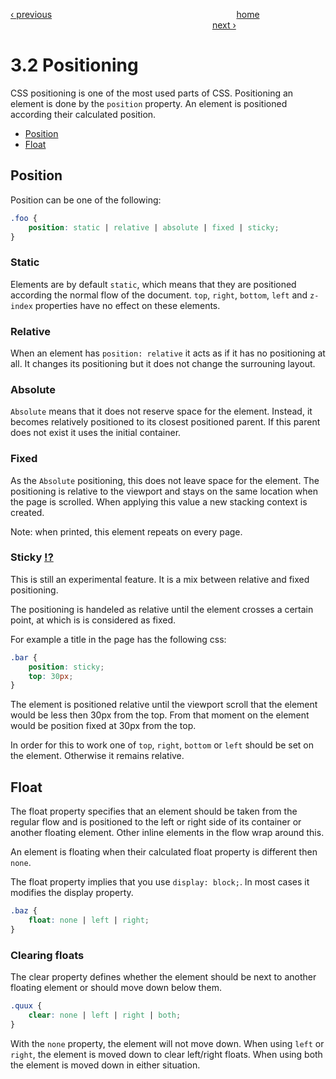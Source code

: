 [‹ previous](./3.1-Sizing.md)
&nbsp;&nbsp;&nbsp;&nbsp;&nbsp;&nbsp;&nbsp;&nbsp;&nbsp;&nbsp;&nbsp;&nbsp;&nbsp;&nbsp;&nbsp;&nbsp;&nbsp;&nbsp;&nbsp;&nbsp;&nbsp;&nbsp;&nbsp;&nbsp;&nbsp;&nbsp;&nbsp;&nbsp;&nbsp;&nbsp;&nbsp;&nbsp;&nbsp;&nbsp;&nbsp;&nbsp;&nbsp;&nbsp;&nbsp;&nbsp;&nbsp;&nbsp;&nbsp;&nbsp;&nbsp;&nbsp;&nbsp;&nbsp;&nbsp;&nbsp;&nbsp;&nbsp;&nbsp;&nbsp;&nbsp;&nbsp;&nbsp;&nbsp;&nbsp;&nbsp;&nbsp;&nbsp;&nbsp;&nbsp;&nbsp;&nbsp;&nbsp;&nbsp;&nbsp;&nbsp;&nbsp;&nbsp;&nbsp;
[home](../../README.md)
&nbsp;&nbsp;&nbsp;&nbsp;&nbsp;&nbsp;&nbsp;&nbsp;&nbsp;&nbsp;&nbsp;&nbsp;&nbsp;&nbsp;&nbsp;&nbsp;&nbsp;&nbsp;&nbsp;&nbsp;&nbsp;&nbsp;&nbsp;&nbsp;&nbsp;&nbsp;&nbsp;&nbsp;&nbsp;&nbsp;&nbsp;&nbsp;&nbsp;&nbsp;&nbsp;&nbsp;&nbsp;&nbsp;&nbsp;&nbsp;&nbsp;&nbsp;&nbsp;&nbsp;&nbsp;&nbsp;&nbsp;&nbsp;&nbsp;&nbsp;&nbsp;&nbsp;&nbsp;&nbsp;&nbsp;&nbsp;&nbsp;&nbsp;&nbsp;&nbsp;&nbsp;&nbsp;&nbsp;&nbsp;&nbsp;&nbsp;&nbsp;&nbsp;&nbsp;&nbsp;&nbsp;&nbsp;&nbsp;&nbsp;&nbsp;&nbsp;&nbsp;&nbsp;&nbsp;&nbsp;&nbsp;
[next ›](./3.3-Alignment.md)

# 3.2 Positioning

CSS positioning is one of the most used parts of CSS. Positioning an element is done by the `position` property. An element is positioned according their calculated position.

- [Position](#position)
- [Float](#float)

## Position
Position can be one of the following:

```css
.foo {
	position: static | relative | absolute | fixed | sticky;
}
```

### Static
Elements are by default `static`, which means that they are positioned according the normal flow of the document. `top`, `right`, `bottom`, `left` and `z-index` properties have no effect on these elements.

### Relative
When an element has `position: relative` it acts as if it has no positioning at all. It changes its positioning but it does not change the surrouning layout.

### Absolute
`Absolute` means that it does not reserve space for the element. Instead, it becomes relatively positioned to its closest positioned parent. If this parent does not exist it uses the initial container.

### Fixed
As the `Absolute` positioning, this does not leave space for the element. The positioning is relative to the viewport and stays on the same location when the page is scrolled. When applying this value a new stacking context is created.

Note: when printed, this element repeats on every page.

### Sticky [!?](http://caniuse.com/#feat=css-sticky)
This is still an experimental feature. It is a mix between relative and fixed positioning.

The positioning is handeled as relative until the element crosses a certain point, at which is is considered as fixed.

For example a title in the page has the following css:

```css
.bar {
	position: sticky;
	top: 30px;
}
```

The element is positioned relative until the viewport scroll that the element would be less then 30px from the top. From that moment on the element would be position fixed at 30px from the top.

In order for this to work one of `top`, `right`, `bottom` or `left` should be set on the element. Otherwise it remains relative.


## Float
The float property specifies that an element should be taken from the regular flow and is positioned to the left or right side of its container or another floating element.
Other inline elements in the flow wrap around this.

An element is floating when their calculated float property is different then `none`.

The float property implies that you use `display: block;`. In most cases it modifies the display property.

```css
.baz {
	float: none | left | right;
}
```

### Clearing floats

The clear property defines whether the element should be next to another floating element or should move down below them.

```css
.quux {
	clear: none | left | right | both;
}
```

With the `none` property, the element will not move down. When using `left` or `right`, the element is moved down to clear left/right floats.
When using both the element is moved down in either situation.
